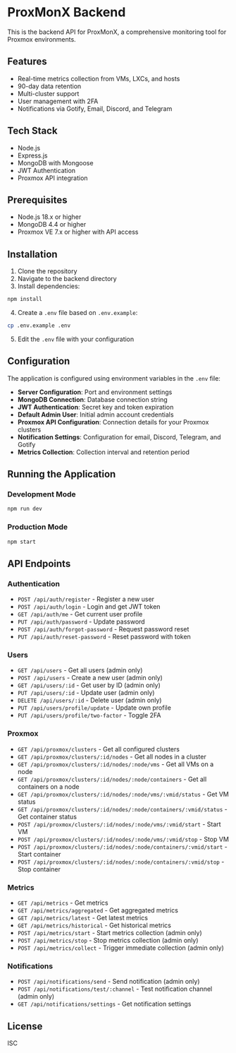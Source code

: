 # ProxMonX Backend

This is the backend API for ProxMonX, a comprehensive monitoring tool for Proxmox environments.

## Features

- Real-time metrics collection from VMs, LXCs, and hosts
- 90-day data retention
- Multi-cluster support
- User management with 2FA
- Notifications via Gotify, Email, Discord, and Telegram

## Tech Stack

- Node.js
- Express.js
- MongoDB with Mongoose
- JWT Authentication
- Proxmox API integration

## Prerequisites

- Node.js 18.x or higher
- MongoDB 4.4 or higher
- Proxmox VE 7.x or higher with API access

## Installation

1. Clone the repository
2. Navigate to the backend directory
3. Install dependencies:

```bash
npm install
```

4. Create a `.env` file based on `.env.example`:

```bash
cp .env.example .env
```

5. Edit the `.env` file with your configuration

## Configuration

The application is configured using environment variables in the `.env` file:

- **Server Configuration**: Port and environment settings
- **MongoDB Connection**: Database connection string
- **JWT Authentication**: Secret key and token expiration
- **Default Admin User**: Initial admin account credentials
- **Proxmox API Configuration**: Connection details for your Proxmox clusters
- **Notification Settings**: Configuration for email, Discord, Telegram, and Gotify
- **Metrics Collection**: Collection interval and retention period

## Running the Application

### Development Mode

```bash
npm run dev
```

### Production Mode

```bash
npm start
```

## API Endpoints

### Authentication

- `POST /api/auth/register` - Register a new user
- `POST /api/auth/login` - Login and get JWT token
- `GET /api/auth/me` - Get current user profile
- `PUT /api/auth/password` - Update password
- `POST /api/auth/forgot-password` - Request password reset
- `PUT /api/auth/reset-password` - Reset password with token

### Users

- `GET /api/users` - Get all users (admin only)
- `POST /api/users` - Create a new user (admin only)
- `GET /api/users/:id` - Get user by ID (admin only)
- `PUT /api/users/:id` - Update user (admin only)
- `DELETE /api/users/:id` - Delete user (admin only)
- `PUT /api/users/profile/update` - Update own profile
- `PUT /api/users/profile/two-factor` - Toggle 2FA

### Proxmox

- `GET /api/proxmox/clusters` - Get all configured clusters
- `GET /api/proxmox/clusters/:id/nodes` - Get all nodes in a cluster
- `GET /api/proxmox/clusters/:id/nodes/:node/vms` - Get all VMs on a node
- `GET /api/proxmox/clusters/:id/nodes/:node/containers` - Get all containers on a node
- `GET /api/proxmox/clusters/:id/nodes/:node/vms/:vmid/status` - Get VM status
- `GET /api/proxmox/clusters/:id/nodes/:node/containers/:vmid/status` - Get container status
- `POST /api/proxmox/clusters/:id/nodes/:node/vms/:vmid/start` - Start VM
- `POST /api/proxmox/clusters/:id/nodes/:node/vms/:vmid/stop` - Stop VM
- `POST /api/proxmox/clusters/:id/nodes/:node/containers/:vmid/start` - Start container
- `POST /api/proxmox/clusters/:id/nodes/:node/containers/:vmid/stop` - Stop container

### Metrics

- `GET /api/metrics` - Get metrics
- `GET /api/metrics/aggregated` - Get aggregated metrics
- `GET /api/metrics/latest` - Get latest metrics
- `GET /api/metrics/historical` - Get historical metrics
- `POST /api/metrics/start` - Start metrics collection (admin only)
- `POST /api/metrics/stop` - Stop metrics collection (admin only)
- `POST /api/metrics/collect` - Trigger immediate collection (admin only)

### Notifications

- `POST /api/notifications/send` - Send notification (admin only)
- `POST /api/notifications/test/:channel` - Test notification channel (admin only)
- `GET /api/notifications/settings` - Get notification settings

## License

ISC